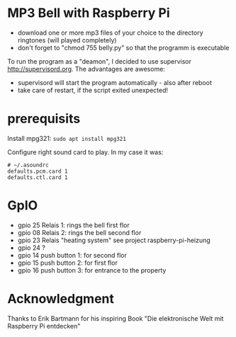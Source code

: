 # MP3 Bell with Raspberry Pi

* download one or more mp3 files of your choice to the directory ringtones (will played completely)
* don't forget to "chmod 755 belly.py" so that the programm is executable

To run the program as a "deamon", I decided to use 
supervisor http://supervisord.org. The advantages are awesome: 

* supervisord will start the program automatically - also after reboot 
* take care of restart, if the script exited unexpected!

# prerequisits
Install mpg321: `sudo apt install mpg321`

Configure right sound card to play.
In my case it was:
```
# ~/.asoundrc 
defaults.pcm.card 1
defaults.ctl.card 1
```

# GpIO
- gpio 25 Relais 1: rings the bell first flor
- gpio 08 Relais 2: rings the bell second flor
- gpio 23 Relais "heating system" see project raspberry-pi-heizung
- gpio 24 ?
- gpio 14 push button 1: for second flor
- gpio 15 push button 2: for first flor
- gpio 16 push button 3: for entrance to the property


# Acknowledgment

Thanks to Erik Bartmann for his inspiring Book "Die elektronische Welt mit Raspberry Pi entdecken"

